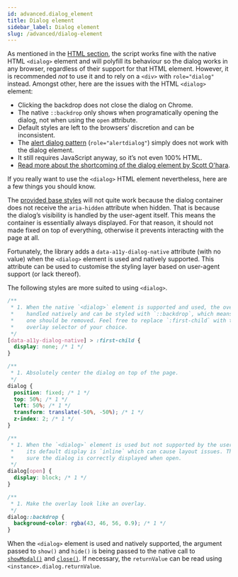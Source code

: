 ```yaml
---
id: advanced.dialog_element
title: Dialog element
sidebar_label: Dialog element
slug: /advanced/dialog-element
---
```


As mentioned in the [HTML section](usage.markup.md), the script works fine with the native HTML `<dialog>` element and will polyfill its behaviour so the dialog works in any browser, regardless of their support for that HTML element. However, it is recommended _not_ to use it and to rely on a `<div>` with `role="dialog"` instead. Amongst other, here are the issues with the HTML `<dialog>` element:

- Clicking the backdrop does not close the dialog on Chrome.
- The native `::backdrop` only shows when programatically opening the dialog, not when using the `open` attribute.
- Default styles are left to the browsers’ discretion and can be inconsistent.
- The [alert dialog pattern](advanced.alert_dialog.md) (`role="alertdialog"`) simply does not work with the dialog element.
- It still requires JavaScript anyway, so it’s not even 100% HTML.
- [Read more about the shortcoming of the dialog element by Scott O'hara](https://www.scottohara.me/blog/2019/03/05/open-dialog.html).

If you really want to use the `<dialog>` HTML element nevertheless, here are a few things you should know.

The [provided base styles](usage.styling.md) will not quite work because the dialog container does not receive the `aria-hidden` attribute when hidden. That is because the dialog’s visibility is handled by the user-agent itself. This means the container is essentially always displayed. For that reason, it should not made fixed on top of everything, otherwise it prevents interacting with the page at all.

Fortunately, the library adds a `data-a11y-dialog-native` attribute (with no value) when the `<dialog>` element is used and natively supported. This attribute can be used to customise the styling layer based on user-agent support (or lack thereof).

The following styles are more suited to using `<dialog>`.

```css
/**
 * 1. When the native `<dialog>` element is supported and used, the overlay is
 *    handled natively and can be styled with `::backdrop`, which means the DOM
 *    one should be removed. Feel free to replace `:first-child` with the
 *    overlay selector of your choice.
 */
[data-a11y-dialog-native] > :first-child {
  display: none; /* 1 */
}

/**
 * 1. Absolutely center the dialog on top of the page.
 */
dialog {
  position: fixed; /* 1 */
  top: 50%; /* 1 */
  left: 50%; /* 1 */
  transform: translate(-50%, -50%); /* 1 */
  z-index: 2; /* 1 */
}

/**
 * 1. When the `<dialog>` element is used but not supported by the user agent,
 *    its default display is `inline` which can cause layout issues. This makes
 *    sure the dialog is correctly displayed when open.
 */
dialog[open] {
  display: block; /* 1 */
}

/**
 * 1. Make the overlay look like an overlay.
 */
dialog::backdrop {
  background-color: rgba(43, 46, 56, 0.9); /* 1 */
}
```

When the `<dialog>` element is used and natively supported, the argument passed to `show()` and `hide()` is being passed to the native call to [`showModal()`](https://www.w3.org/TR/html52/interactive-elements.html#dom-htmldialogelement-showmodal) and [`close()`](https://www.w3.org/TR/html52/interactive-elements.html#dom-htmldialogelement-close). If necessary, the `returnValue` can be read using `<instance>.dialog.returnValue`.

